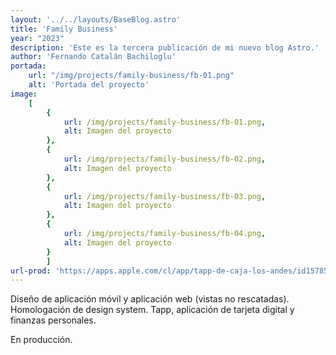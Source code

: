 ```yaml
---
layout: '../../layouts/BaseBlog.astro'
title: 'Family Business'
year: "2023"
description: 'Este es la tercera publicación de mi nuevo blog Astro.'
author: 'Fernando Catalán Bachiloglu'
portada: 
    url: "/img/projects/family-business/fb-01.png"
    alt: 'Portada del proyecto'
image:
    [
        {
            url: /img/projects/family-business/fb-01.png,
            alt: Imagen del proyecto
        },
        {
            url: /img/projects/family-business/fb-02.png,
            alt: Imagen del proyecto
        },
        {
            url: /img/projects/family-business/fb-03.png,
            alt: Imagen del proyecto
        },
        {
            url: /img/projects/family-business/fb-04.png,
            alt: Imagen del proyecto
        }
        ]
url-prod: 'https://apps.apple.com/cl/app/tapp-de-caja-los-andes/id1578548929'
---
```

Diseño de aplicación móvil y aplicación web (vistas no rescatadas). Homologación de design system. Tapp, aplicación de tarjeta digital y finanzas personales.

En producción.